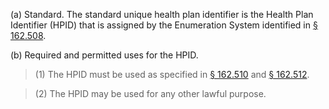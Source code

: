 (a) Standard. The standard unique health plan identifier is the Health Plan Identifier (HPID) that is assigned by the Enumeration System identified in [§ 162.508](/hipaa/regulations/162-508-enumeration-system/).

(b) Required and permitted uses for the HPID. 

> (1) The HPID must be used as specified in [§ 162.510](/hipaa/regulations/162-510-implementation-covered-entities/) and [§ 162.512](/hipaa/regulations/162-512-implementation-health-plans/).

> (2) The HPID may be used for any other lawful purpose.
